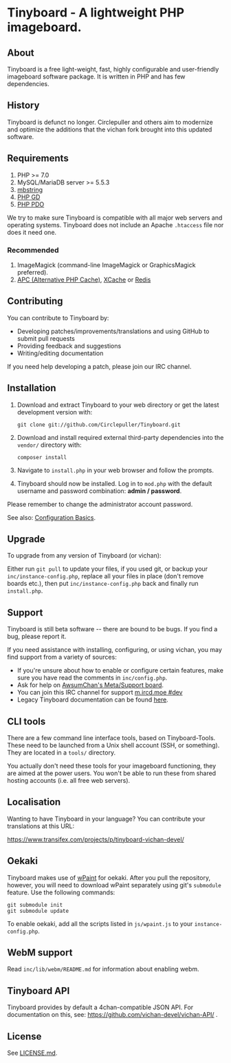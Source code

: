 Tinyboard - A lightweight PHP imageboard.
========================================================

About
------------
Tinyboard is a free light-weight, fast, highly configurable and user-friendly imageboard software package. It is written in PHP and has few dependencies.

History
------------
Tinyboard is defunct no longer. Circlepuller and others aim to modernize and optimize the additions that the vichan fork brought into this updated software.

Requirements
------------
1.	PHP >= 7.0
2.	MySQL/MariaDB server >= 5.5.3
3.	[mbstring](http://www.php.net/manual/en/mbstring.installation.php) 
4.	[PHP GD](http://www.php.net/manual/en/intro.image.php)
5.	[PHP PDO](http://www.php.net/manual/en/intro.pdo.php)

We try to make sure Tinyboard is compatible with all major web servers and
operating systems. Tinyboard does not include an Apache ```.htaccess``` file nor does
it need one.

### Recommended
1.	ImageMagick (command-line ImageMagick or GraphicsMagick preferred).
2.	[APC (Alternative PHP Cache)](http://php.net/manual/en/book.apc.php),
	[XCache](http://xcache.lighttpd.net/) or
	[Redis](http://pecl.php.net/package/redis)

Contributing
------------
You can contribute to Tinyboard by:
*	Developing patches/improvements/translations and using GitHub to submit pull requests
*	Providing feedback and suggestions
*	Writing/editing documentation

If you need help developing a patch, please join our IRC channel.

Installation
-------------
1.	Download and extract Tinyboard to your web directory or get the latest
	development version with:

        git clone git://github.com/Circlepuller/Tinyboard.git

2.  Download and install required external third-party dependencies
    into the ```vendor/``` directory with:

		composer install
			
3.	Navigate to ```install.php``` in your web browser and follow the
	prompts.
4.	Tinyboard should now be installed. Log in to ```mod.php``` with the
	default username and password combination: **admin / password**.

Please remember to change the administrator account password.

See also: [Configuration Basics](https://web.archive.org/web/20121003095922/http://tinyboard.org/docs/?p=Config).

Upgrade
-------
To upgrade from any version of Tinyboard (or vichan):

Either run ```git pull``` to update your files, if you used git, or
backup your ```inc/instance-config.php```, replace all your files in place
(don't remove boards etc.), then put ```inc/instance-config.php``` back and
finally run ```install.php```.

Support
--------
Tinyboard is still beta software -- there are bound to be bugs. If you find a
bug, please report it.

If you need assistance with installing, configuring, or using vichan, you may
find support from a variety of sources:

*	If you're unsure about how to enable or configure certain features, make
	sure you have read the comments in ```inc/config.php```.
*	Ask for help on [AwsumChan's Meta/Support board](https://awsumchan.org/aw/).
*	You can join this IRC channel for support
	[m.ircd.moe #dev](irc://m.ircd.moe/dev)
*	Legacy Tinyboard documentation can be found [here](https://web.archive.org/web/20121016074303/http://tinyboard.org/docs/?p=Main_Page).

CLI tools
-----------------
There are a few command line interface tools, based on Tinyboard-Tools. These need
to be launched from a Unix shell account (SSH, or something). They are located in a ```tools/```
directory.

You actually don't need these tools for your imageboard functioning, they are aimed
at the power users. You won't be able to run these from shared hosting accounts
(i.e. all free web servers).

Localisation
------------
Wanting to have Tinyboard in your language? You can contribute your translations at this URL:

https://www.transifex.com/projects/p/tinyboard-vichan-devel/

Oekaki
------
Tinyboard makes use of [wPaint](https://github.com/websanova/wPaint) for oekaki. After you pull the repository, however, you will need to download wPaint separately using git's `submodule` feature. Use the following commands:

```
git submodule init
git submodule update
```

To enable oekaki, add all the scripts listed in `js/wpaint.js` to your `instance-config.php`.

WebM support
------------
Read `inc/lib/webm/README.md` for information about enabling webm.

Tinyboard API
----------
Tinyboard provides by default a 4chan-compatible JSON API. For documentation on this, see:
https://github.com/vichan-devel/vichan-API/ .

License
--------
See [LICENSE.md](http://github.com/Circlepuller/Tinyboard/blob/master/LICENSE.md).
